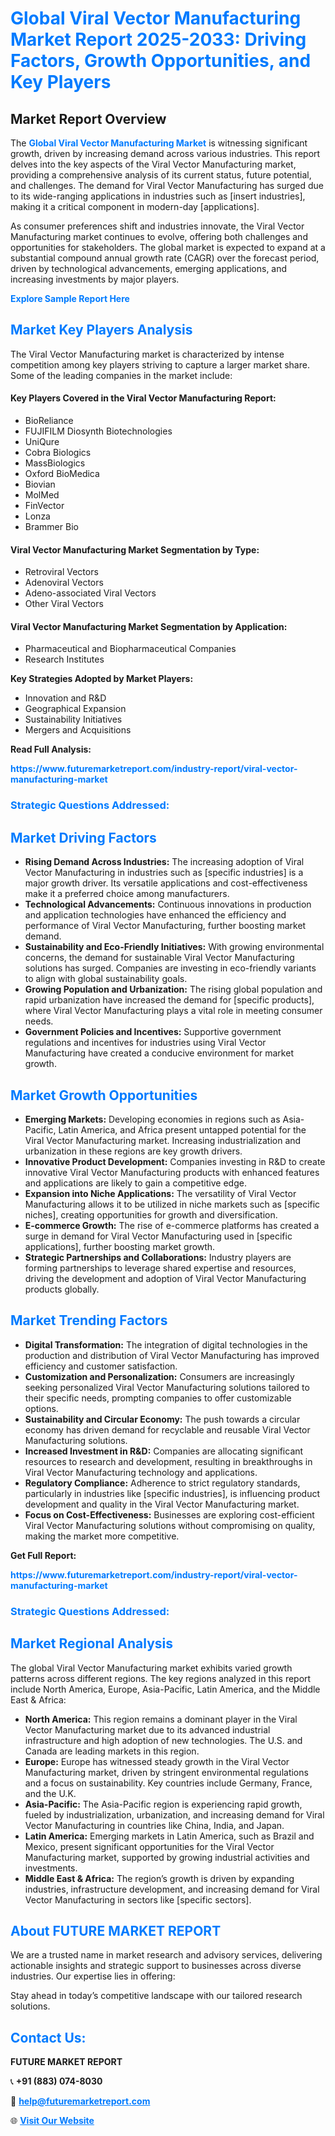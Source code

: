 <h1 style="color: #007BFF;">Global Viral Vector Manufacturing Market Report 2025-2033: Driving Factors, Growth Opportunities, and Key Players</h1>

<section id="overview">
<h2>Market Report Overview</h2>
<p>The <a href="https://www.futuremarketreport.com/industry-report/viral-vector-manufacturing-market" style="color: #007BFF; text-decoration: none;"><strong>Global Viral Vector Manufacturing Market</strong></a> is witnessing significant growth, driven by increasing demand across various industries. This report delves into the key aspects of the Viral Vector Manufacturing market, providing a comprehensive analysis of its current status, future potential, and challenges. The demand for Viral Vector Manufacturing has surged due to its wide-ranging applications in industries such as [insert industries], making it a critical component in modern-day [applications].</p>
<p>As consumer preferences shift and industries innovate, the Viral Vector Manufacturing market continues to evolve, offering both challenges and opportunities for stakeholders. The global market is expected to expand at a substantial compound annual growth rate (CAGR) over the forecast period, driven by technological advancements, emerging applications, and increasing investments by major players.</p>
</section>

<section id="overview">
<p><a href="https://www.futuremarketreport.com/request-sample/reportId=78566" style="color: #007BFF; text-decoration: none;"><strong>Explore Sample Report Here</strong></a></p>
</section>

<section id="key-players">
<h2 style="color: #007BFF;">Market Key Players Analysis</h2>
<p>The Viral Vector Manufacturing market is characterized by intense competition among key players striving to capture a larger market share. Some of the leading companies in the market include:</p>
<h4>Key Players Covered in the Viral Vector Manufacturing Report:</h4>
<ul><li>BioReliance</li><li>FUJIFILM Diosynth Biotechnologies</li><li>UniQure</li><li>Cobra Biologics</li><li>MassBiologics</li><li>Oxford BioMedica</li><li>Biovian</li><li>MolMed</li><li>FinVector</li><li>Lonza</li><li>Brammer Bio</li></ul>
<h4>Viral Vector Manufacturing Market Segmentation by Type:</h4>
<ul><li>Retroviral Vectors</li><li>Adenoviral Vectors</li><li>Adeno-associated Viral Vectors</li><li>Other Viral Vectors</li></ul>

<h4>Viral Vector Manufacturing Market Segmentation by Application:</h4>
<ul><li>Pharmaceutical and Biopharmaceutical Companies</li><li>Research Institutes</li></ul>
<p><strong>Key Strategies Adopted by Market Players:</strong></p>
<ul>
<li>Innovation and R&D</li>
<li>Geographical Expansion</li>
<li>Sustainability Initiatives</li>
<li>Mergers and Acquisitions</li>
</ul>
</section>

<section>
<p><strong>Read Full Analysis: </strong></p><a href="https://www.futuremarketreport.com/industry-report/viral-vector-manufacturing-market" style="color: #007BFF; text-decoration: none;"><strong>https://www.futuremarketreport.com/industry-report/viral-vector-manufacturing-market</strong></a>
<h3 style="color: #007BFF;">Strategic Questions Addressed:</h3>
</section>

<section id="driving-factors">
<h2 style="color: #007BFF;">Market Driving Factors</h2>
<ul>
<li><strong>Rising Demand Across Industries:</strong> The increasing adoption of Viral Vector Manufacturing in industries such as [specific industries] is a major growth driver. Its versatile applications and cost-effectiveness make it a preferred choice among manufacturers.</li>
<li><strong>Technological Advancements:</strong> Continuous innovations in production and application technologies have enhanced the efficiency and performance of Viral Vector Manufacturing, further boosting market demand.</li>
<li><strong>Sustainability and Eco-Friendly Initiatives:</strong> With growing environmental concerns, the demand for sustainable Viral Vector Manufacturing solutions has surged. Companies are investing in eco-friendly variants to align with global sustainability goals.</li>
<li><strong>Growing Population and Urbanization:</strong> The rising global population and rapid urbanization have increased the demand for [specific products], where Viral Vector Manufacturing plays a vital role in meeting consumer needs.</li>
<li><strong>Government Policies and Incentives:</strong> Supportive government regulations and incentives for industries using Viral Vector Manufacturing have created a conducive environment for market growth.</li>
</ul>
</section>

<section id="growth-opportunities">
<h2 style="color: #007BFF;">Market Growth Opportunities</h2>
<ul>
<li><strong>Emerging Markets:</strong> Developing economies in regions such as Asia-Pacific, Latin America, and Africa present untapped potential for the Viral Vector Manufacturing market. Increasing industrialization and urbanization in these regions are key growth drivers.</li>
<li><strong>Innovative Product Development:</strong> Companies investing in R&D to create innovative Viral Vector Manufacturing products with enhanced features and applications are likely to gain a competitive edge.</li>
<li><strong>Expansion into Niche Applications:</strong> The versatility of Viral Vector Manufacturing allows it to be utilized in niche markets such as [specific niches], creating opportunities for growth and diversification.</li>
<li><strong>E-commerce Growth:</strong> The rise of e-commerce platforms has created a surge in demand for Viral Vector Manufacturing used in [specific applications], further boosting market growth.</li>
<li><strong>Strategic Partnerships and Collaborations:</strong> Industry players are forming partnerships to leverage shared expertise and resources, driving the development and adoption of Viral Vector Manufacturing products globally.</li>
</ul>
</section>

<section id="trending-factors">
<h2 style="color: #007BFF;">Market Trending Factors</h2>
<ul>
<li><strong>Digital Transformation:</strong> The integration of digital technologies in the production and distribution of Viral Vector Manufacturing has improved efficiency and customer satisfaction.</li>
<li><strong>Customization and Personalization:</strong> Consumers are increasingly seeking personalized Viral Vector Manufacturing solutions tailored to their specific needs, prompting companies to offer customizable options.</li>
<li><strong>Sustainability and Circular Economy:</strong> The push towards a circular economy has driven demand for recyclable and reusable Viral Vector Manufacturing solutions.</li>
<li><strong>Increased Investment in R&D:</strong> Companies are allocating significant resources to research and development, resulting in breakthroughs in Viral Vector Manufacturing technology and applications.</li>
<li><strong>Regulatory Compliance:</strong> Adherence to strict regulatory standards, particularly in industries like [specific industries], is influencing product development and quality in the Viral Vector Manufacturing market.</li>
<li><strong>Focus on Cost-Effectiveness:</strong> Businesses are exploring cost-efficient Viral Vector Manufacturing solutions without compromising on quality, making the market more competitive.</li>
</ul>
</section>

<section>
<p><strong>Get Full Report: </strong></p><a href="https://www.futuremarketreport.com/industry-report/viral-vector-manufacturing-market" style="color: #007BFF; text-decoration: none;"><strong>https://www.futuremarketreport.com/industry-report/viral-vector-manufacturing-market</strong></a>
<h3 style="color: #007BFF;">Strategic Questions Addressed:</h3>
</section>


<section id="regional-analysis">
<h2 style="color: #007BFF;">Market Regional Analysis</h2>
<p>The global Viral Vector Manufacturing market exhibits varied growth patterns across different regions. The key regions analyzed in this report include North America, Europe, Asia-Pacific, Latin America, and the Middle East & Africa:</p>
<ul>
<li><strong>North America:</strong> This region remains a dominant player in the Viral Vector Manufacturing market due to its advanced industrial infrastructure and high adoption of new technologies. The U.S. and Canada are leading markets in this region.</li>
<li><strong>Europe:</strong> Europe has witnessed steady growth in the Viral Vector Manufacturing market, driven by stringent environmental regulations and a focus on sustainability. Key countries include Germany, France, and the U.K.</li>
<li><strong>Asia-Pacific:</strong> The Asia-Pacific region is experiencing rapid growth, fueled by industrialization, urbanization, and increasing demand for Viral Vector Manufacturing in countries like China, India, and Japan.</li>
<li><strong>Latin America:</strong> Emerging markets in Latin America, such as Brazil and Mexico, present significant opportunities for the Viral Vector Manufacturing market, supported by growing industrial activities and investments.</li>
<li><strong>Middle East & Africa:</strong> The region’s growth is driven by expanding industries, infrastructure development, and increasing demand for Viral Vector Manufacturing in sectors like [specific sectors].</li>
</ul>
</section>

<footer>
<h2 style="color: #007BFF;">About FUTURE MARKET REPORT</h2>
<p>We are a trusted name in market research and advisory services, delivering actionable insights and strategic support to businesses across diverse industries. Our expertise lies in offering:</p>

<p>Stay ahead in today’s competitive landscape with our tailored research solutions.</p>

<h2 style="color: #007BFF;">Contact Us:</h2>
<p><strong>FUTURE MARKET REPORT</strong></p>
<p>📞 <strong>+91 (883) 074-8030</strong></p>
<p>📧 <strong><a href="mailto:help@futuremarketreport.com" style="color: #007BFF;">help@futuremarketreport.com</a></strong></p>
<p>🌐 <strong><a href="https://www.futuremarketreport.com/" style="color: #007BFF;">Visit Our Website</a></strong></p>
</footer>